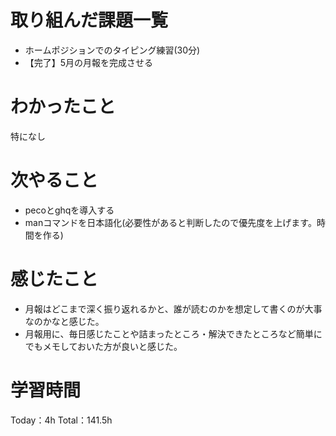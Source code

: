# 取り組んだ課題一覧
- ホームポジションでのタイピング練習(30分)
- 【完了】5月の月報を完成させる

# わかったこと
特になし

# 次やること
- pecoとghqを導入する
- manコマンドを日本語化(必要性があると判断したので優先度を上げます。時間を作る)

# 感じたこと
- 月報はどこまで深く振り返れるかと、誰が読むのかを想定して書くのが大事なのかなと感じた。
- 月報用に、毎日感じたことや詰まったところ・解決できたところなど簡単にでもメモしておいた方が良いと感じた。

# 学習時間
Today：4h Total：141.5h
